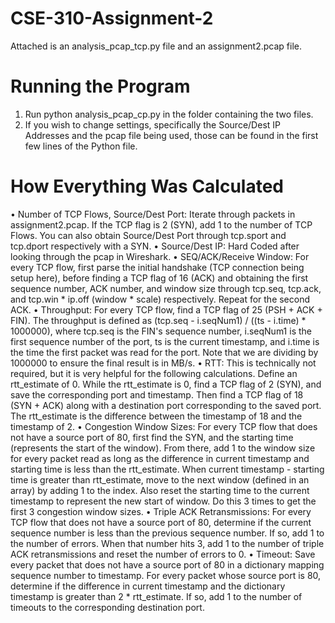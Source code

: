 # CSE-310-Assignment-2
Attached is an analysis_pcap_tcp.py file and an assignment2.pcap file. 

# Running the Program
1. Run python analysis_pcap_cp.py in the folder containing the two files. 
2. If you wish to change settings, specifically the Source/Dest IP Addresses and the pcap file being used, those can be found in the first few lines of the Python file. 

# How Everything Was Calculated
• Number of TCP Flows, Source/Dest Port: Iterate through packets in assignment2.pcap. If the TCP flag is 2 (SYN), add 1 to the number of TCP Flows. You can also obtain Source/Dest Port through tcp.sport and tcp.dport respectively with a SYN. 
• Source/Dest IP: Hard Coded after looking through the pcap in Wireshark. 
• SEQ/ACK/Receive Window: For every TCP flow, first parse the initial handshake (TCP connection being setup here), before finding a TCP flag of 16 (ACK) and obtaining the first sequence number, ACK number, and window size through tcp.seq, tcp.ack, and tcp.win * ip.off (window * scale) respectively. Repeat for the second ACK. 
• Throughput: For every TCP flow, find a TCP flag of 25 (PSH + ACK + FIN). The throughput is defined as (tcp.seq - i.seqNum1) / ((ts - i.time) * 1000000), where tcp.seq is the FIN's sequence number, i.seqNum1 is the first sequence number of the port, ts is the current timestamp, and i.time is the time the first packet was read for the port. Note that we are dividing by 1000000 to ensure the final result is in MB/s. 
• RTT: This is technically not required, but it is very helpful for the following calculations. Define an rtt_estimate of 0. While the rtt_estimate is 0, find a TCP flag of 2 (SYN), and save the corresponding port and timestamp. Then find a TCP flag of 18 (SYN + ACK) along with a destination port corresponding to the saved port. The rtt_estimate is the difference between the timestamp of 18 and the timestamp of 2. 
• Congestion Window Sizes: For every TCP flow that does not have a source port of 80, first find the SYN, and the starting time (represents the start of the window). From there, add 1 to the window size for every packet read as long as the difference in current timestamp and starting time is less than the rtt_estimate. When current timestamp - starting time is greater than rtt_estimate, move to the next window (defined in an array) by adding 1 to the index. Also reset the starting time to the current timestamp to represent the new start of window. Do this 3 times to get the first 3 congestion window sizes. 
• Triple ACK Retransmissions: For every TCP flow that does not have a source port of 80, determine if the current sequence number is less than the previous sequence number. If so, add 1 to the number of errors. When that number hits 3, add 1 to the number of triple ACK retransmissions and reset the number of errors to 0. 
• Timeout: Save every packet that does not have a source port of 80 in a dictionary mapping sequence number to timestamp. For every packet whose source port is 80, determine if the difference in current timestamp and the dictionary timestamp is greater than 2 * rtt_estimate. If so, add 1 to the number of timeouts to the corresponding destination port. 
